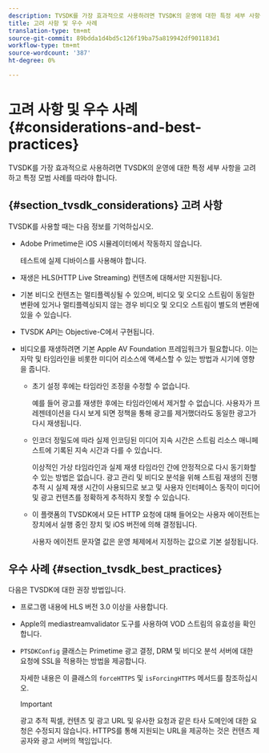 ```yaml
---
description: TVSDK를 가장 효과적으로 사용하려면 TVSDK의 운영에 대한 특정 세부 사항을 고려하고 특정 모범 사례를 따라야 합니다.
title: 고려 사항 및 우수 사례
translation-type: tm+mt
source-git-commit: 89bdda1d4bd5c126f19ba75a819942df901183d1
workflow-type: tm+mt
source-wordcount: '387'
ht-degree: 0%

---
```



# 고려 사항 및 우수 사례{#considerations-and-best-practices}

TVSDK를 가장 효과적으로 사용하려면 TVSDK의 운영에 대한 특정 세부 사항을 고려하고 특정 모범 사례를 따라야 합니다.

## {#section_tvsdk_considerations} 고려 사항

TVSDK를 사용할 때는 다음 정보를 기억하십시오.

* Adobe Primetime은 iOS 시뮬레이터에서 작동하지 않습니다.

   테스트에 실제 디바이스를 사용해야 합니다.
* 재생은 HLS(HTTP Live Streaming) 컨텐츠에 대해서만 지원됩니다.
* 기본 비디오 컨텐츠는 멀티플렉싱될 수 있으며, 비디오 및 오디오 스트림이 동일한 변환에 있거나 멀티플렉싱되지 않는 경우 비디오 및 오디오 스트림이 별도의 변환에 있을 수 있습니다.
* TVSDK API는 Objective-C에서 구현됩니다.
* 비디오를 재생하려면 기본 Apple AV Foundation 프레임워크가 필요합니다. 이는 자막 및 타임라인을 비롯한 미디어 리소스에 액세스할 수 있는 방법과 시기에 영향을 줍니다.

   * 초기 설정 후에는 타임라인 조정을 수정할 수 없습니다.

      예를 들어 광고를 재생한 후에는 타임라인에서 제거할 수 없습니다. 사용자가 프레젠테이션을 다시 보게 되면 정책을 통해 광고를 제거했더라도 동일한 광고가 다시 재생됩니다.
   * 인코더 정밀도에 따라 실제 인코딩된 미디어 지속 시간은 스트림 리소스 매니페스트에 기록된 지속 시간과 다를 수 있습니다.

      이상적인 가상 타임라인과 실제 재생 타임라인 간에 안정적으로 다시 동기화할 수 있는 방법은 없습니다. 광고 관리 및 비디오 분석을 위해 스트림 재생의 진행 추적 시 실제 재생 시간이 사용되므로 보고 및 사용자 인터페이스 동작이 미디어 및 광고 컨텐츠를 정확하게 추적하지 못할 수 있습니다.
   * 이 플랫폼의 TVSDK에서 모든 HTTP 요청에 대해 들어오는 사용자 에이전트는 장치에서 실행 중인 장치 및 iOS 버전에 의해 결정됩니다.

      사용자 에이전트 문자열 값은 운영 체제에서 지정하는 값으로 기본 설정됩니다.

## 우수 사례 {#section_tvsdk_best_practices}

다음은 TVSDK에 대한 권장 방법입니다.

* 프로그램 내용에 HLS 버전 3.0 이상을 사용합니다.
* Apple의 mediastreamvalidator 도구를 사용하여 VOD 스트림의 유효성을 확인합니다.
* `PTSDKConfig` 클래스는 Primetime 광고 결정, DRM 및 비디오 분석 서버에 대한 요청에 SSL을 적용하는 방법을 제공합니다.

   자세한 내용은 이 클래스의 `forceHTTPS` 및 `isForcingHTTPS` 메서드를 참조하십시오.

   >[!IMPORTANT]
   >
   >광고 추적 픽셀, 컨텐츠 및 광고 URL 및 유사한 요청과 같은 타사 도메인에 대한 요청은 수정되지 않습니다. HTTPS를 통해 지원되는 URL을 제공하는 것은 컨텐츠 제공자와 광고 서버의 책임입니다.

